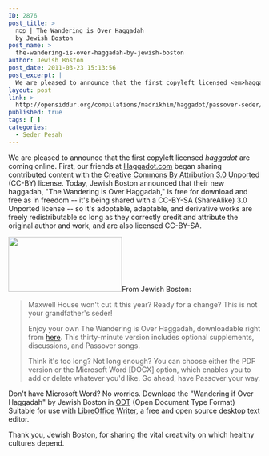 ```yaml
---
ID: 2876
post_title: >
  פסח | The Wandering is Over Haggadah
  by Jewish Boston
post_name: >
  the-wandering-is-over-haggadah-by-jewish-boston
author: Jewish Boston
post_date: 2011-03-23 15:13:56
post_excerpt: |
  We are pleased to announce that the first copyleft licensed <em>haggadot</em> are coming online. First, our friends at <a href="http://haggadot.com">Haggadot.com</a> began sharing contributed content with the <a href="http://creativecommons.org/licenses/by/3.0/">Creative Commons By Attribution 3.0 Unported</a> (CC-BY) license. Today, Jewish Boston announced that their new haggadah, "The Wandering is Over Haggadah," is free for download and free as in freedom -- it's being shared with a CC-BY-SA 3.0 Unported license -- so it's adoptable, adaptable, and derivative works are freely redistributable so long as they correctly credit and attribute the original author and work, and are also licensed CC-BY-SA.
layout: post
link: >
  http://opensiddur.org/compilations/madrikhim/haggadot/passover-seder/the-wandering-is-over-haggadah-by-jewish-boston/
published: true
tags: [ ]
categories:
  - Seder Pesaḥ
---
```

We are pleased to announce that the first copyleft licensed <em>haggadot</em> are coming online. First, our friends at <a href="http://haggadot.com">Haggadot.com</a> began sharing contributed content with the <a href="http://creativecommons.org/licenses/by/3.0/">Creative Commons By Attribution 3.0 Unported</a> (CC-BY) license. Today, Jewish Boston announced that their new haggadah, "The Wandering is Over Haggadah," is free for download and free as in freedom -- it's being shared with a CC-BY-SA (ShareAlike) 3.0 Unported license -- so it's adoptable, adaptable, and derivative works are freely redistributable so long as they correctly credit and attribute the original author and work, and are also licensed CC-BY-SA.

<a href="http://jewishboston.wufoo.com/forms/the-wandering-is-over-haggadah/"><img src="http://opensiddur.org/wp-content/uploads/2011/03/haggadah_large.jpg" alt="" title="The Wandering is Over Haggadah by Jewish Boston" width="227" height="110" class="alignright size-full wp-image-2877" /></a>From Jewish Boston:
<blockquote>Maxwell House won't cut it this year? Ready for a change? This is not your grandfather's seder!

Enjoy your own The Wandering is Over Haggadah, downloadable right from <a href="http://jewishboston.wufoo.com/forms/the-wandering-is-over-haggadah/">here</a>. This thirty-minute version includes optional supplements, discussions, and Passover songs.

Think it's too long? Not long enough? You can choose either the PDF version or the Microsoft Word [DOCX] option, which enables you to add or delete whatever you'd like. Go ahead, have Passover your way.</blockquote>

Don't have Microsoft Word? No worries. 
Download the "Wandering if Over Haggadah" by Jewish Boston in <a href="http://opensiddur.org/wp-content/uploads/2011/03/JewishBoston_Wandering_is_Over_Haggadah.odt">ODT</a> (Open Document Type Format)
Suitable for use with <a href="http://www.libreoffice.org/download/">LibreOffice Writer</a>, a free and open source desktop text editor.

Thank you, Jewish Boston, for sharing the vital creativity on which healthy cultures depend.